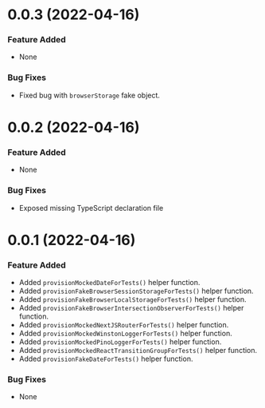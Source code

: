 <a name="0.0.3"></a>
# 0.0.3 (2022-04-16)

### Feature Added
- None

### Bug Fixes
- Fixed bug with `browserStorage` fake object.

<a name="0.0.2"></a>
# 0.0.2 (2022-04-16)

### Feature Added
- None

### Bug Fixes
- Exposed missing TypeScript declaration file

<a name="0.0.1"></a>
# 0.0.1 (2022-04-16)

### Feature Added
- Added `provisionMockedDateForTests()` helper function.
- Added `provisionFakeBrowserSessionStorageForTests()` helper function.
- Added `provisionFakeBrowserLocalStorageForTests()` helper function.
- Added `provisionFakeBrowserIntersectionObserverForTests()` helper function.
- Added `provisionMockedNextJSRouterForTests()` helper function.
- Added `provisionMockedWinstonLoggerForTests()` helper function.
- Added `provisionMockedPinoLoggerForTests()` helper function.
- Added `provisionMockedReactTransitionGroupForTests()` helper function.
- Added `provisionFakeDateForTests()` helper function.

### Bug Fixes
- None
